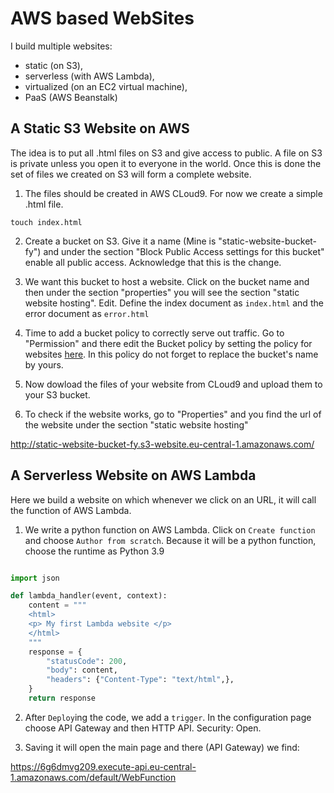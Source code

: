 # AWS based WebSites
I build multiple websites: 
  - static (on S3),
  - serverless (with AWS Lambda),
  - virtualized (on an EC2 virtual machine),
  - PaaS (AWS Beanstalk)

## A Static S3 Website on AWS

The idea is to put all .html files on S3 and give access to public. A file on S3 is private unless you open it to everyone in the world. Once this is done the set of files we created on S3 will form a complete website.

1. The files should be created in AWS CLoud9. For now we create a simple .html file.

````
touch index.html
````

2. Create a bucket on S3. Give it a name (Mine is "static-website-bucket-fy") and under the section "Block Public Access settings for this bucket" enable all public access. Acknowledge that this is the change.

3. We want this bucket to host a website. Click on the bucket name and then under the section "properties" you will see the section "static website hosting". Edit. Define the index document as ``index.html`` and the error document as ``error.html`` 

4. Time to add a bucket policy to correctly serve out traffic. Go to "Permission" and there edit the Bucket policy by setting the policy for websites [here](https://docs.aws.amazon.com/AmazonS3/latest/userguide/WebsiteAccessPermissionsReqd.html). In this policy do not forget to replace the bucket's name by yours.

5. Now dowload the files of your website from CLoud9 and upload them to your S3 bucket.

6. To check if the website works, go to "Properties" and you find the url of the website under the section "static website hosting"

http://static-website-bucket-fy.s3-website.eu-central-1.amazonaws.com/

## A Serverless Website on AWS Lambda

Here we build a website on which whenever we click on an URL, it will call the function of AWS Lambda. 

1. We write a python function on AWS Lambda. Click on ``Create function`` and choose ``Author from scratch``. Because it will be a python function, choose the runtime as Python 3.9

```python

import json

def lambda_handler(event, context):
    content = """
    <html>
    <p> My first Lambda website </p>
    </html>
    """
    response = {
        "statusCode": 200,
        "body": content,
        "headers": {"Content-Type": "text/html",},
    }
    return response

```

2. After ``Deploy``ing the code, we add a ``trigger``. In the configuration page choose API Gateway and then HTTP API. Security: Open.

3. Saving it will open the main page and there (API Gateway) we find: 

https://6g6dmvg209.execute-api.eu-central-1.amazonaws.com/default/WebFunction



